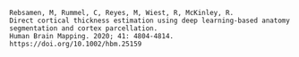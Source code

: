 	Rebsamen, M, Rummel, C, Reyes, M, Wiest, R, McKinley, R.
	Direct cortical thickness estimation using deep learning‐based anatomy segmentation and cortex parcellation.
	Human Brain Mapping. 2020; 41: 4804-4814. https://doi.org/10.1002/hbm.25159
